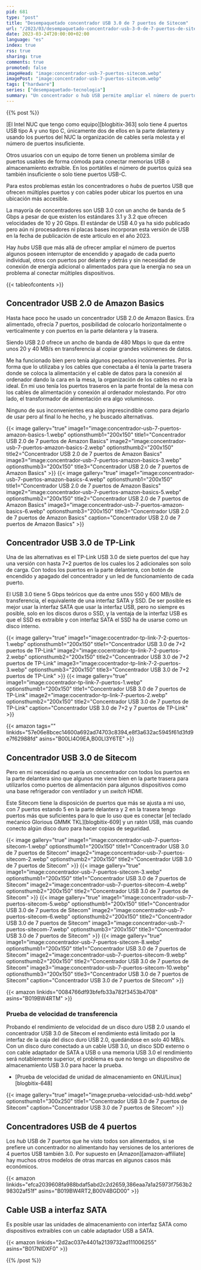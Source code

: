 ```yaml
---
pid: 681
type: "post"
title: "Desempaquetado concentrador USB 3.0 de 7 puertos de Sitecom"
url: "/2023/03/desempaquetado-concentrador-usb-3-0-de-7-puertos-de-sitecom/"
date: 2023-03-24T20:00:00+02:00
language: "es"
index: true
rss: true
sharing: true
comments: true
promoted: false
imageHead: "image:concentrador-usb-7-puertos-sitecom.webp"
imagePost: "image:concentrador-usb-7-puertos-sitecom.webp"
tags: ["hardware"]
series: ["desempaquetado-tecnologia"]
summary: "Un concentrador o hub USB permite ampliar el número de puertos de un equipo y también tener los puertos USB más accesible para conectar y desconectar dispositivos. Tras unos años usando un concentrador USB 2.0 de Amazon Basics de 7 puertos lo he sustituido por un Sitecom de 7 puertos USB 3.0, como opción alternativa también he evaluado el TP-Link UH720."
---
```


{{% post %}}

[El Intel NUC que tengo como equipo][blogbitix-363] solo tiene 4 puertos USB tipo A y uno tipo C, únicamente dos de ellos en la parte delantera y usando los puertos del NUC la organización de cables sería molesta y el número de puertos insuficiente.

Otros usuarios con un equipo de torre tienen un problema similar de puertos usables de forma cómoda para conectar memorias USB o almacenamiento extraíble. En los portátiles el número de puertos quizá sea también insuficiente o solo tiene puertos USB-C.

Para estos problemas están los concentradores o _hubs_ de puertos USB que ofrecen múltiples puertos y con cables poder ubicar los puertos en una ubicación más accesible.

La mayoría de concentradores son USB 3.0 con un ancho de banda de 5 Gbps a pesar de que existen los estándares 3.1 y 3.2 que ofrecen velocidades de 10 y 20 Gbps. El estándar de USB 4.0 ya ha sido publicado pero aún ni procesadores ni placas bases incorporan esta versión de USB en la fecha de publicación de este artículo en el año 2023.

Hay _hubs_ USB que más allá de ofrecer ampliar el número de puertos algunos poseen interruptor de encendido y apagado de cada puerto individual, otros con puertos por delante y detrás y sin necesidad de conexión de energía adicional o alimentados para que la energía no sea un problema al conectar múltiples dispositivos.

{{< tableofcontents >}}

## Concentrador USB 2.0 de Amazon Basics

Hasta hace poco he usado un concentrador USB 2.0 de Amazon Basics. Era alimentado, ofrecía 7 puertos, posibilidad de colocarlo horizontalmente o verticalmente y con puertos en la parte delantera y la trasera.

Siendo USB 2.0 ofrece un ancho de banda de 480 Mbps lo que da entre unos 20 y 40 MB/s en transferencia al copiar grandes volúmenes de datos.

Me ha funcionado bien pero tenía algunos pequeños inconvenientes. Por la forma que lo utilizaba y los cables que conectaba a él tenía la parte trasera donde se coloca la alimentación y el cable de datos para la conexión al ordenador dando la cara en la mesa, la organización de los cables no era la ideal. En mi uso tenía los puertos traseros en la parte frontal de la mesa con los cables de alimentación y conexión al ordenador molestando. Por otro lado, el transformador de alimentación era algo voluminoso.

Ninguno de sus inconvenientes era algo imprescindible como para dejarlo de usar pero al final lo he hecho, y he buscado alternativas.

{{< image
    gallery="true"
    image1="image:concentrador-usb-7-puertos-amazon-basics-1.webp" optionsthumb1="200x150" title1="Concentrador USB 2.0 de 7 puertos de Amazon Basics"
    image2="image:concentrador-usb-7-puertos-amazon-basics-2.webp" optionsthumb2="200x150" title2="Concentrador USB 2.0 de 7 puertos de Amazon Basics"
    image3="image:concentrador-usb-7-puertos-amazon-basics-3.webp" optionsthumb3="200x150" title3="Concentrador USB 2.0 de 7 puertos de Amazon Basics" >}}
{{< image
    gallery="true"
    image1="image:concentrador-usb-7-puertos-amazon-basics-4.webp" optionsthumb1="200x150" title1="Concentrador USB 2.0 de 7 puertos de Amazon Basics"
    image2="image:concentrador-usb-7-puertos-amazon-basics-5.webp" optionsthumb2="200x150" title2="Concentrador USB 2.0 de 7 puertos de Amazon Basics"
    image3="image:concentrador-usb-7-puertos-amazon-basics-6.webp" optionsthumb3="200x150" title3="Concentrador USB 2.0 de 7 puertos de Amazon Basics"
    caption="Concentrador USB 2.0 de 7 puertos de Amazon Basics" >}}

## Concentrador USB 3.0 de TP-Link

Una de las alternativas es el TP-Link USB 3.0 de siete puertos del que hay una versión con hasta 7+2 puertos de los cuales los 2 adicionales son solo de carga. Con todos los puertos en la parte delantera, con botón de encendido y apagado del concentrador y un led de funcionamiento de cada puerto.

El USB 3.0 tiene 5 Gbps teóricos que da entre unos 550 y 600 MB/s de transferencia, el equivalente de una interfaz SATA y SSD. De ser posible es mejor usar la interfaz SATA que usar la interfaz USB, pero no siempre es posible, solo en los discos duros o SSD, y la ventaja de la interfaz USB es que el SSD es extraíble y con interfaz SATA el SSD ha de usarse como un disco interno.

{{< image
    gallery="true"
    image1="image:cocentrador-tp-link-7-2-puertos-1.webp" optionsthumb1="200x150" title1="Concentrador USB 3.0 de 7+2 puertos de TP-Link"
    image2="image:cocentrador-tp-link-7-2-puertos-2.webp" optionsthumb2="200x150" title2="Concentrador USB 3.0 de 7+2 puertos de TP-Link"
    image3="image:cocentrador-tp-link-7-2-puertos-3.webp" optionsthumb3="200x150" title3="Concentrador USB 3.0 de 7+2 puertos de TP-Link" >}}
{{< image
    gallery="true"
    image1="image:cocentrador-tp-link-7-puertos-1.webp" optionsthumb1="200x150" title1="Concentrador USB 3.0 de 7 puertos de TP-Link"
    image2="image:cocentrador-tp-link-7-puertos-2.webp" optionsthumb2="200x150" title2="Concentrador USB 3.0 de 7 puertos de TP-Link"
    caption="Concentrador USB 3.0 de 7+2 y 7 puertos de TP-Link" >}}

{{< amazon
    tags=""
    linkids="57e06e8bcec14600a692ad74703c8394,e8f3a632ac5945f61d3fd9e7f62988fd"
    asins="B00LI4O9EA,B00LI3Y6TE" >}}

## Concentrador USB 3.0 de Sitecom

Pero en mi necesidad no quería un concentrador con todos los puertos en la parte delantera sino que algunos me viene bien en la parte trasera para utilizarlos como puertos de alimentación para algunos dispositivos como una base refrigerador con ventilador y un _switch_ HDMI.

Este Sitecom tiene la disposición de puertos que más se ajusta a mi uso, con 7 puertos estando 5 en la parte delantera y 2 en la trasera tengo puertos más que suficientes para lo que lo uso que es conectar [el teclado mećanico Glorious GMMK TKL][blogbitix-609] y un ratón USB, más cuando conecto algún disco duro para hacer copias de seguridad.

{{< image
    gallery="true"
    image1="image:concentrador-usb-7-puertos-sitecom-1.webp" optionsthumb1="200x150" title1="Concentrador USB 3.0 de 7 puertos de Sitecom"
    image2="image:concentrador-usb-7-puertos-sitecom-2.webp" optionsthumb2="200x150" title2="Concentrador USB 3.0 de 7 puertos de Sitecom" >}}
{{< image
    gallery="true"
    image1="image:concentrador-usb-7-puertos-sitecom-3.webp" optionsthumb1="200x150" title1="Concentrador USB 3.0 de 7 puertos de Sitecom"
    image2="image:concentrador-usb-7-puertos-sitecom-4.webp" optionsthumb2="200x150" title2="Concentrador USB 3.0 de 7 puertos de Sitecom" >}}
{{< image
    gallery="true"
    image1="image:concentrador-usb-7-puertos-sitecom-5.webp" optionsthumb1="200x150" title1="Concentrador USB 3.0 de 7 puertos de Sitecom"
    image2="image:concentrador-usb-7-puertos-sitecom-6.webp" optionsthumb2="200x150" title2="Concentrador USB 3.0 de 7 puertos de Sitecom"
    image3="image:concentrador-usb-7-puertos-sitecom-7.webp" optionsthumb3="200x150" title3="Concentrador USB 3.0 de 7 puertos de Sitecom" >}}
{{< image
    gallery="true"
    image1="image:concentrador-usb-7-puertos-sitecom-8.webp" optionsthumb1="200x150" title1="Concentrador USB 3.0 de 7 puertos de Sitecom"
    image2="image:concentrador-usb-7-puertos-sitecom-9.webp" optionsthumb2="200x150" title2="Concentrador USB 3.0 de 7 puertos de Sitecom"
    image3="image:concentrador-usb-7-puertos-sitecom-10.webp" optionsthumb3="200x150" title3="Concentrador USB 3.0 de 7 puertos de Sitecom"
    caption="Concentrador USB 3.0 de 7 puertos de Sitecom" >}}

{{< amazon
    linkids="0084766df93bfefb33a782f3453b4708"
    asins="B019BW4RTM" >}}

### Prueba de velocidad de transferencia

Probando el rendimiento de velocidad de un disco duro USB 2.0 usando el concentrador USB 3.0 de Sitecom el rendimiento está limitado por la interfaz de la caja del disco duro USB 2.0, quedándose en solo 40 MB/s. Con un disco duro conectado a un cable USB 3.0, un disco SDD externo o con cable adaptador de SATA a USB o una memoria USB 3.0 el rendimiento será notablemente superior, el problema es que no tengo un dispositvo de almacenamiento USB 3.0 para hacer la prueba.

* [Prueba de velocidad de unidad de almacenamiento en GNU/Linux][blogbitix-648]

{{< image
    gallery="true"
    image1="image:prueba-velocidad-usb-hdd.webp" optionsthumb1="300x250" title1="Concentrador USB 3.0 de 7 puertos de Sitecom"
    caption="Concentrador USB 3.0 de 7 puertos de Sitecom" >}}

## Concentradores USB de 4 puertos

Los _hub_ USB de 7 puertos que he visto todos son alimentados, si se prefiere un concentrador no alimentando hay versiones de los anteriores de 4 puertos USB también 3.0. Por supuesto en [Amazon][amazon-affiliate] hay muchos otros modelos de otras marcas en algunos casos más económicos.

{{< amazon
    linkids="efca2039608fa988bdaf5abd2c2d2659,386eaa7a1a25973f7563b298302af51f"
    asins="B019BW4RT2,B00V4BGD00" >}}

## Cable USB a interfaz SATA

Es posible usar las unidades de almacenamiento con interfaz SATA como dispositivos extraibles con un cable adaptador USB a SATA.

{{< amazon
    linkids="2d2ac037e4401a2139732ad111006255"
    asins="B017NIDXF0" >}}

{{% /post %}}